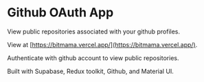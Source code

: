 # Github OAuth App

View public repositories associated with your github profiles.

View at [https://bitmama.vercel.app/](https://bitmama.vercel.app/).

Authenticate with github account to view public repositories.

Built with Supabase, Redux toolkit, Github, and Material UI.